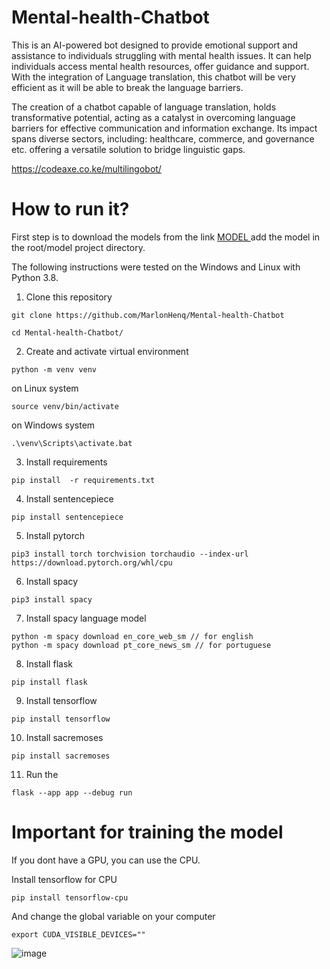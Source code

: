 # Mental-health-Chatbot 
This is an AI-powered bot designed to provide emotional support and assistance to individuals struggling with mental health issues. 
It can help individuals access mental health resources, offer guidance and support. 
With the integration of Language translation, this chatbot will be very efficient as it will be able to break the language barriers. 

The creation of a chatbot capable of language translation, holds transformative potential, acting as a catalyst in overcoming language barriers for effective communication and information exchange. 
Its impact spans diverse sectors, including: healthcare, commerce, and governance etc. offering a versatile solution to bridge linguistic gaps.

https://codeaxe.co.ke/multilingobot/
# How to run it?

First step is to download the models from the link <a href="https://drive.google.com/drive/folders/1ybwgK1XNG1wd8As0m9vjMdQfHmD6E9uk?usp=sharing"> MODEL </a> add the model in the root/model project directory.

The following instructions were tested on the Windows and Linux with Python 3.8.

1. Clone this repository

```
git clone https://github.com/MarlonHenq/Mental-health-Chatbot
```
```
cd Mental-health-Chatbot/
```

2. Create and activate virtual environment 

```
python -m venv venv
```
on Linux system
```
source venv/bin/activate
```
on Windows system
```
.\venv\Scripts\activate.bat
```
3. Install requirements

```
pip install  -r requirements.txt
```

4. Install sentencepiece

```
pip install sentencepiece
```

5. Install pytorch

```
pip3 install torch torchvision torchaudio --index-url https://download.pytorch.org/whl/cpu
```

6. Install spacy

```
pip3 install spacy
```

7. Install spacy language model

```
python -m spacy download en_core_web_sm // for english
python -m spacy download pt_core_news_sm // for portuguese
```

8. Install flask

```
pip install flask
```

9. Install tensorflow

```
pip install tensorflow
```

10. Install sacremoses

```
pip install sacremoses
```


11. Run the 
```
flask --app app --debug run
```

# Important for training the model

If you dont have a GPU, you can use the CPU.

Install tensorflow for CPU

```
pip install tensorflow-cpu
```

And change the global variable on your computer

```
export CUDA_VISIBLE_DEVICES=""
```


![image](https://user-images.githubusercontent.com/62094358/221975328-2c9500a6-d551-4704-8544-e60e449bcdda.png)
